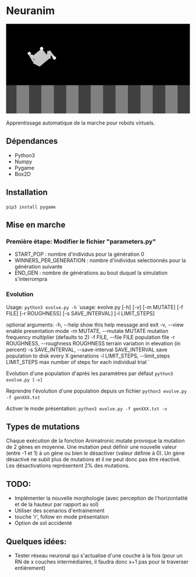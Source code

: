 # Neuranim
![preview](res/neuranim.gif)

Apprentissage automatique de la marche pour robots virtuels.

## Dépendances
 * Python3
 * Numpy
 * Pygame
 * Box2D

## Installation
`pip3 install pygame`

## Mise en marche
### Première étape: Modifier le fichier "parameters.py"
 * START_POP : nombre d'individus pour la génération 0
 * WINNERS_PER_GENERATION : nombre d'individus selectionnés pour la génération suivante
 * END_GEN : nombre de générations au bout duquel la simulation s'interrompra

### Evolution
Usage:
`python3 evolve.py -h`
`usage: evolve.py [-h] [-v] [-m MUTATE] [-f FILE] [-r ROUGHNESS]
                 [-s SAVE_INTERVAL] [-l LIMIT_STEPS]

optional arguments:
  -h, --help            show this help message and exit
  -v, --view            enable presentation mode
  -m MUTATE, --mutate MUTATE
                        mutation frequency multiplier (defaults to 2)
  -f FILE, --file FILE  population file
  -r ROUGHNESS, --roughness ROUGHNESS
                        terrain variation in elevation (in percent)
  -s SAVE_INTERVAL, --save-interval SAVE_INTERVAL
                        save population to disk every X generations
  -l LIMIT_STEPS, --limit_steps LIMIT_STEPS
                        max number of steps for each individual trial
`

Evolution d'une population d'après les paramètres par défaut
`python3 evolve.py [-v]`

Reprendre l'évolution d'une population depuis un fichier
`python3 evolve.py -f genXXX.txt`

Activer le mode présentation:
`python3 evolve.py -f genXXX.txt -v`

## Types de mutations
Chaque exécution de la fonction Animatronic.mutate provoque la mutation de 2 gènes en moyenne.
Une mutation peut définir une nouvelle valeur (entre -1 et 1) à un gène ou bien le désactiver (valeur définie à 0). Un gène désactivé ne subit plus de mutations et il ne peut donc pas être réactivé. Les désactivations représentent 2% des mutations.

## TODO:
 * Implémenter la nouvelle morphologie (avec perception de l'horizontalité et de la hauteur par rapport au sol)
 * Utiliser des scenarios d'entrainement
 * touche 'r', follow en mode présentation
 * Option de sol accidenté

## Quelques idées:
 * Tester réseau neuronal qui s'actualise d'une couche à la fois (pour un RN de x couches intermédiaires, il faudra donc x+1 pas pour le traverser entièrement)

